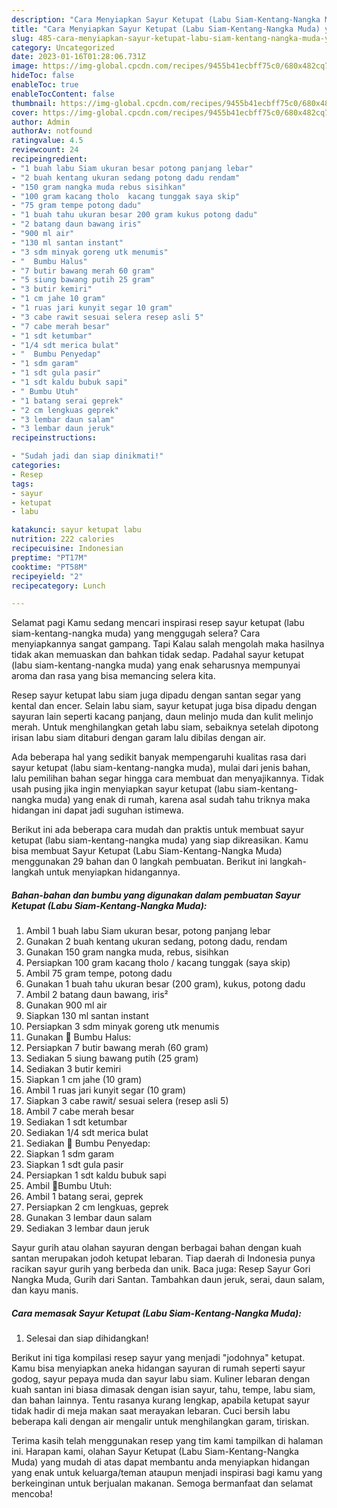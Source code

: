 ```yaml
---
description: "Cara Menyiapkan Sayur Ketupat (Labu Siam-Kentang-Nangka Muda) yang Sempurna, Buat Buka Puasa}"
title: "Cara Menyiapkan Sayur Ketupat (Labu Siam-Kentang-Nangka Muda) yang Sempurna, Buat Buka Puasa}"
slug: 485-cara-menyiapkan-sayur-ketupat-labu-siam-kentang-nangka-muda-yang-sempurna-buat-buka-puasa
category: Uncategorized
date: 2023-01-16T01:28:06.731Z
image: https://img-global.cpcdn.com/recipes/9455b41ecbff75c0/680x482cq70/sayur-ketupat-labu-siam-kentang-nangka-muda-foto-resep-utama.jpg
hideToc: false
enableToc: true
enableTocContent: false
thumbnail: https://img-global.cpcdn.com/recipes/9455b41ecbff75c0/680x482cq70/sayur-ketupat-labu-siam-kentang-nangka-muda-foto-resep-utama.jpg
cover: https://img-global.cpcdn.com/recipes/9455b41ecbff75c0/680x482cq70/sayur-ketupat-labu-siam-kentang-nangka-muda-foto-resep-utama.jpg
author: Admin
authorAv: notfound
ratingvalue: 4.5
reviewcount: 24
recipeingredient:
- "1 buah labu Siam ukuran besar potong panjang lebar"
- "2 buah kentang ukuran sedang potong dadu rendam"
- "150 gram nangka muda rebus sisihkan"
- "100 gram kacang tholo  kacang tunggak saya skip"
- "75 gram tempe potong dadu"
- "1 buah tahu ukuran besar 200 gram kukus potong dadu"
- "2 batang daun bawang iris"
- "900 ml air"
- "130 ml santan instant"
- "3 sdm minyak goreng utk menumis"
- "  Bumbu Halus"
- "7 butir bawang merah 60 gram"
- "5 siung bawang putih 25 gram"
- "3 butir kemiri"
- "1 cm jahe 10 gram"
- "1 ruas jari kunyit segar 10 gram"
- "3 cabe rawit sesuai selera resep asli 5"
- "7 cabe merah besar"
- "1 sdt ketumbar"
- "1/4 sdt merica bulat"
- "  Bumbu Penyedap"
- "1 sdm garam"
- "1 sdt gula pasir"
- "1 sdt kaldu bubuk sapi"
- " Bumbu Utuh"
- "1 batang serai geprek"
- "2 cm lengkuas geprek"
- "3 lembar daun salam"
- "3 lembar daun jeruk"
recipeinstructions:

- "Sudah jadi dan siap dinikmati!"
categories:
- Resep
tags:
- sayur
- ketupat
- labu

katakunci: sayur ketupat labu 
nutrition: 222 calories
recipecuisine: Indonesian
preptime: "PT17M"
cooktime: "PT58M"
recipeyield: "2"
recipecategory: Lunch

---
```



Selamat pagi Kamu sedang mencari inspirasi resep sayur ketupat (labu siam-kentang-nangka muda) yang menggugah selera? Cara menyiapkannya sangat gampang. Tapi Kalau salah mengolah maka hasilnya tidak akan memuaskan dan bahkan tidak sedap. Padahal sayur ketupat (labu siam-kentang-nangka muda) yang enak seharusnya mempunyai aroma dan rasa yang bisa memancing selera kita.


Resep sayur ketupat labu siam juga dipadu dengan santan segar yang kental dan encer. Selain labu siam, sayur ketupat juga bisa dipadu dengan sayuran lain seperti kacang panjang, daun melinjo muda dan kulit melinjo merah. Untuk menghilangkan getah labu siam, sebaiknya setelah dipotong irisan labu siam ditaburi dengan garam lalu dibilas dengan air.

Ada beberapa hal yang sedikit banyak mempengaruhi kualitas rasa dari sayur ketupat (labu siam-kentang-nangka muda), mulai dari jenis bahan, lalu pemilihan bahan segar hingga cara membuat dan menyajikannya. Tidak usah pusing jika ingin menyiapkan sayur ketupat (labu siam-kentang-nangka muda) yang enak di rumah, karena asal sudah tahu triknya maka hidangan ini dapat jadi suguhan istimewa.


Berikut ini ada beberapa cara mudah dan praktis untuk membuat sayur ketupat (labu siam-kentang-nangka muda) yang siap dikreasikan. Kamu bisa membuat Sayur Ketupat (Labu Siam-Kentang-Nangka Muda) menggunakan 29 bahan dan 0 langkah pembuatan. Berikut ini langkah-langkah untuk menyiapkan hidangannya.

<!--inarticleads1-->

##### Bahan-bahan dan bumbu yang digunakan dalam pembuatan Sayur Ketupat (Labu Siam-Kentang-Nangka Muda):

1. Ambil 1 buah labu Siam ukuran besar, potong panjang lebar
1. Gunakan 2 buah kentang ukuran sedang, potong dadu, rendam
1. Gunakan 150 gram nangka muda, rebus, sisihkan
1. Persiapkan 100 gram kacang tholo / kacang tunggak (saya skip)
1. Ambil 75 gram tempe, potong dadu
1. Gunakan 1 buah tahu ukuran besar (200 gram), kukus, potong dadu
1. Ambil 2 batang daun bawang, iris²
1. Gunakan 900 ml air
1. Siapkan 130 ml santan instant
1. Persiapkan 3 sdm minyak goreng utk menumis
1. Gunakan  🌟 Bumbu Halus:
1. Persiapkan 7 butir bawang merah (60 gram)
1. Sediakan 5 siung bawang putih (25 gram)
1. Sediakan 3 butir kemiri
1. Siapkan 1 cm jahe (10 gram)
1. Ambil 1 ruas jari kunyit segar (10 gram)
1. Siapkan 3 cabe rawit/ sesuai selera (resep asli 5)
1. Ambil 7 cabe merah besar
1. Sediakan 1 sdt ketumbar
1. Sediakan 1/4 sdt merica bulat
1. Sediakan  🌟 Bumbu Penyedap:
1. Siapkan 1 sdm garam
1. Siapkan 1 sdt gula pasir
1. Persiapkan 1 sdt kaldu bubuk sapi
1. Ambil  🌟Bumbu Utuh:
1. Ambil 1 batang serai, geprek
1. Persiapkan 2 cm lengkuas, geprek
1. Gunakan 3 lembar daun salam
1. Sediakan 3 lembar daun jeruk


Sayur gurih atau olahan sayuran dengan berbagai bahan dengan kuah santan merupakan jodoh ketupat lebaran. Tiap daerah di Indonesia punya racikan sayur gurih yang berbeda dan unik. Baca juga: Resep Sayur Gori Nangka Muda, Gurih dari Santan. Tambahkan daun jeruk, serai, daun salam, dan kayu manis. 

<!--inarticleads2-->

##### Cara memasak Sayur Ketupat (Labu Siam-Kentang-Nangka Muda):


1. Selesai dan siap dihidangkan!

Berikut ini tiga kompilasi resep sayur yang menjadi &#34;jodohnya&#34; ketupat. Kamu bisa menyiapkan aneka hidangan sayuran di rumah seperti sayur godog, sayur pepaya muda dan sayur labu siam. Kuliner lebaran dengan kuah santan ini biasa dimasak dengan isian sayur, tahu, tempe, labu siam, dan bahan lainnya. Tentu rasanya kurang lengkap, apabila ketupat sayur tidak hadir di meja makan saat merayakan lebaran. Cuci bersih labu beberapa kali dengan air mengalir untuk menghilangkan garam, tiriskan. 

Terima kasih telah menggunakan resep yang tim kami tampilkan di halaman ini. Harapan kami, olahan Sayur Ketupat (Labu Siam-Kentang-Nangka Muda) yang mudah di atas dapat membantu anda menyiapkan hidangan yang enak untuk keluarga/teman ataupun menjadi inspirasi bagi kamu yang berkeinginan untuk berjualan makanan. Semoga bermanfaat dan selamat mencoba!

